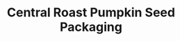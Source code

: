 ---
layout: work-template
meta: meta description here
next-piece: /piece2
prev-piece: /piece7
title: Central Roast Pumpkin Seed Packaging
type: Packaging
description: The goal for this project was to come up with an eco-friendly package design. Central Roast is a brand that often uses plastic to keep their snack mix fresh. In order to create a package that was better for the environment, the design had to eliminate as much plastic as possible. This is why the package is almost entirely made from paper. In order to coordinate with the pumpkin seed theme, a seasonal package design for the fall was created to draw attention on the shelf. In the end, this piece was successful in its structure and design.
img1: pumpkin-1.jpg
img2: packaging-project-1.jpg
img3: pumpkin-2.jpg
---